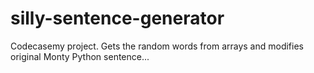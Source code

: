 # silly-sentence-generator
Codecasemy project.
Gets the random words from arrays and modifies original Monty Python sentence...
